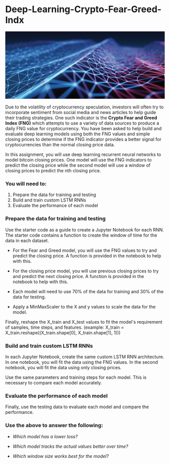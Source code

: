 
# Deep-Learning-Crypto-Fear-Greed-Indx
![deep learning](https://github.com/rtorres2020/Deep-Learning-Crypto-Fear-Greed-Indx/blob/main/Images/deep%20learning.png)


Due to the volatility of cryptocurrency speculation, investors will often try to incorporate sentiment from social media and news articles to help guide their trading strategies. One such indicator is the **Crypto Fear and Greed Index (FNG)** which attempts to use a variety of data sources to produce a daily FNG value for cryptocurrency. You have been asked to help build and evaluate deep learning models using both the FNG values and simple closing prices to determine if the FNG indicator provides a better signal for cryptocurrencies than the normal closing price data.

In this assignment, you will use deep learning recurrent neural networks to model bitcoin closing prices. One model will use the FNG indicators to predict the closing price while the second model will use a window of closing prices to predict the nth closing price.

### You will need to:

  1. Prepare the data for training and testing
  2. Build and train custom LSTM RNNs
  3. Evaluate the performance of each model

### Prepare the data for training and testing
Use the starter code as a guide to create a Jupyter Notebook for each RNN. The starter code contains a function to create the window of time for the data in each dataset.

  * For the Fear and Greed model, you will use the FNG values to try and predict the closing price. A function is provided in the notebook to help with this.

  * For the closing price model, you will use previous closing prices to try and predict the next closing price. A function is provided in the notebook to help with this.

  * Each model will need to use 70% of the data for training and 30% of the data for testing.

  * Apply a MinMaxScaler to the X and y values to scale the data for the model.

Finally, reshape the X_train and X_test values to fit the model's requirement of samples, time steps, and features. (example: X_train = X_train.reshape((X_train.shape[0], X_train.shape[1], 1)))

### Build and train custom LSTM RNNs

In each Jupyter Notebook, create the same custom LSTM RNN architecture. In one notebook, you will fit the data using the FNG values. In the second notebook, you will fit the data using only closing prices.

Use the same parameters and training steps for each model. This is necessary to compare each model accurately.

### Evaluate the performance of each model

Finally, use the testing data to evaluate each model and compare the performance.


### Use the above to answer the following:

* *Which model has a lower loss?*

* *Which model tracks the actual values better over time?*

* *Which window size works best for the model?*


